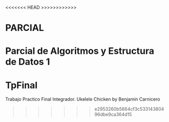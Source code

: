 <<<<<<< HEAD >>>>>>>>>>>>
# PARCIAL
Parcial de Algoritmos y Estructura de Datos 1
=======
# TpFinal
Trabajo Practico Final Integrador. Ukelele Chicken by Benjamin Carnicero
>>>>>>> e2953260b5664cf3c53314380496dbe9ca364d15
